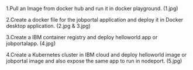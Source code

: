 1.Pull an Image from docker hub and run it in docker playground. (1.jpg)

2.Create a docker file for the jobportal application and deploy it in Docker desktop application. (2.jpg & 3.jpg)

3.Create a IBM container registry and deploy helloworld app or jobportalapp. (4.jpg)

4.Create a Kubernetes cluster in IBM cloud and deploy helloworld image or jobportal image and also expose the same app to run in nodeport. (5.jpg)